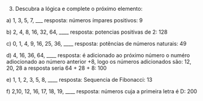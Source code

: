 3) Descubra a lógica e complete o próximo elemento:



a) 1, 3, 5, 7, ___ resposta: números ímpares positivos: 9

b) 2, 4, 8, 16, 32, 64, ____ resposta: potencias positivas de 2: 128

c) 0, 1, 4, 9, 16, 25, 36, ____ resposta: potências de números naturais: 49

d) 4, 16, 36, 64, ____ resposta: é adicionado ao próximo número o numéro adiocionado ao número anterior +8, logo os números adicionados são: 12, 20, 28 a resposta seria 64 + 28 + 8: 100

e) 1, 1, 2, 3, 5, 8, ____ resposta: Sequencia de Fibonacci: 13

f) 2,10, 12, 16, 17, 18, 19, ____ resposta: números cuja a primeira letra é D: 200
